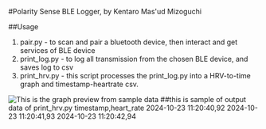 ﻿#Polarity Sense BLE Logger, by Kentaro Mas'ud Mizoguchi

##Usage
1. pair.py - to scan and pair a bluetooth device, then interact and get services of BLE device
2. print_log.py - to log all transmission from the chosen BLE device, and saves log to csv
3. print_hrv.py - this script processes the print_log.py into a HRV-to-time graph and timestamp-heartrate csv.

![This is the graph preview from sample data]([https://ibb.co.com/NVDhMLb](https://i.ibb.co.com/0D4Nxfv/Figure-1.png))
##this is sample of output data of print_hrv.py
timestamp,heart_rate
2024-10-23 11:20:40,92
2024-10-23 11:20:41,93
2024-10-23 11:20:42,94
